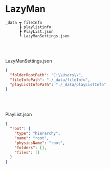 # LazyMan
```
_data ┳ fileInfo
      ┣ playlistinfo
      ┣ PlayList.json
      ┗ LazyManSettings.json
```
<br><br>

LazyManSettings.json
```json
{
  "folderRootPath": "C:\\Users\\",
  "fileInfoPath": "./_data/fileInfo",
  "playListInfoPath": "./_data/playListInfo"
}
```

<br><br>

PlayList.json
```json
{
  "root": {
    "type": "hierarchy",
    "name": "root",
    "physicsName": "root",
    "folders": [],
    "files": []
  }
}
```